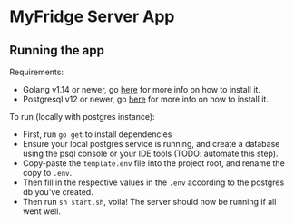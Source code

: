 # MyFridge Server App

## Running the app
Requirements:
- Golang v1.14 or newer, go [here](https://golang.org/doc/install) for more info on how to install it.
- Postgresql v12 or newer, go [here](https://www.postgresql.org/download/) for more info on how to install it.

To run (locally with postgres instance):
- First, run `go get` to install dependencies
- Ensure your local postgres service is running, and create a database using the psql console or your IDE tools (TODO: automate this step).
- Copy-paste the `template.env` file into the project root, and rename the copy to `.env`.
- Then fill in the respective values in the `.env` according to the postgres db you've created.
- Then run `sh start.sh`, voila! The server should now be running if all went well.